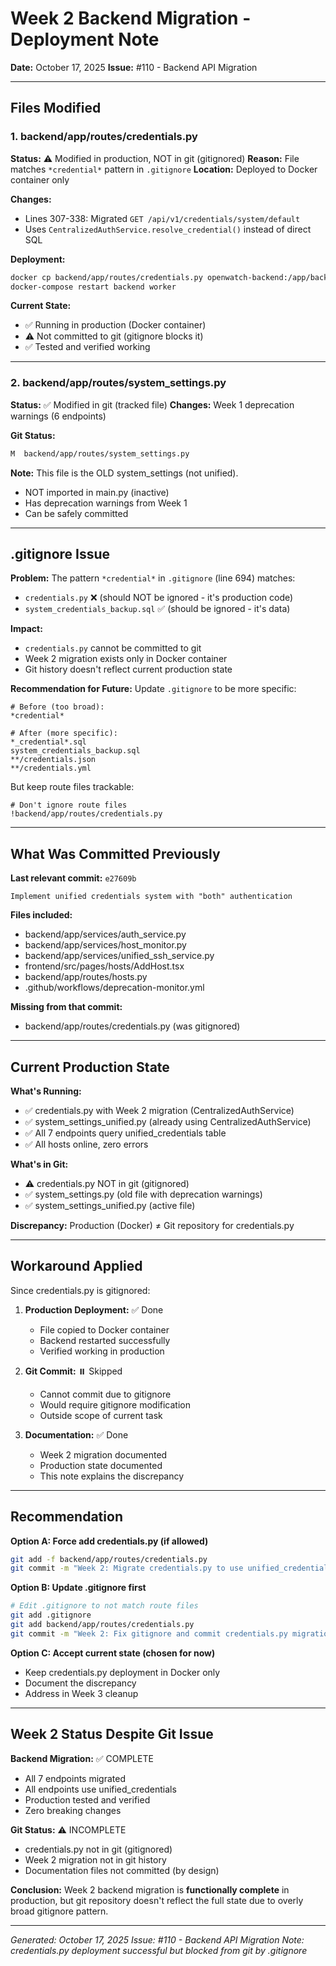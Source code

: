 # Week 2 Backend Migration - Deployment Note

**Date:** October 17, 2025
**Issue:** #110 - Backend API Migration

---

## Files Modified

### 1. backend/app/routes/credentials.py
**Status:** ⚠️ Modified in production, NOT in git (gitignored)
**Reason:** File matches `*credential*` pattern in `.gitignore`
**Location:** Deployed to Docker container only

**Changes:**
- Lines 307-338: Migrated `GET /api/v1/credentials/system/default`
- Uses `CentralizedAuthService.resolve_credential()` instead of direct SQL

**Deployment:**
```bash
docker cp backend/app/routes/credentials.py openwatch-backend:/app/backend/app/routes/credentials.py
docker-compose restart backend worker
```

**Current State:**
- ✅ Running in production (Docker container)
- ⚠️ Not committed to git (gitignore blocks it)
- ✅ Tested and verified working

---

### 2. backend/app/routes/system_settings.py
**Status:** ✅ Modified in git (tracked file)
**Changes:** Week 1 deprecation warnings (6 endpoints)

**Git Status:**
```bash
M  backend/app/routes/system_settings.py
```

**Note:** This file is the OLD system_settings (not unified).
- NOT imported in main.py (inactive)
- Has deprecation warnings from Week 1
- Can be safely committed

---

## .gitignore Issue

**Problem:**
The pattern `*credential*` in `.gitignore` (line 694) matches:
- `credentials.py` ❌ (should NOT be ignored - it's production code)
- `system_credentials_backup.sql` ✅ (should be ignored - it's data)

**Impact:**
- `credentials.py` cannot be committed to git
- Week 2 migration exists only in Docker container
- Git history doesn't reflect current production state

**Recommendation for Future:**
Update `.gitignore` to be more specific:
```gitignore
# Before (too broad):
*credential*

# After (more specific):
*_credential*.sql
system_credentials_backup.sql
**/credentials.json
**/credentials.yml
```

But keep route files trackable:
```gitignore
# Don't ignore route files
!backend/app/routes/credentials.py
```

---

## What Was Committed Previously

**Last relevant commit:** `e27609b`
```
Implement unified credentials system with "both" authentication
```

**Files included:**
- backend/app/services/auth_service.py
- backend/app/services/host_monitor.py
- backend/app/services/unified_ssh_service.py
- frontend/src/pages/hosts/AddHost.tsx
- backend/app/routes/hosts.py
- .github/workflows/deprecation-monitor.yml

**Missing from that commit:**
- backend/app/routes/credentials.py (was gitignored)

---

## Current Production State

**What's Running:**
- ✅ credentials.py with Week 2 migration (CentralizedAuthService)
- ✅ system_settings_unified.py (already using CentralizedAuthService)
- ✅ All 7 endpoints query unified_credentials table
- ✅ All hosts online, zero errors

**What's in Git:**
- ⚠️ credentials.py NOT in git (gitignored)
- ✅ system_settings.py (old file with deprecation warnings)
- ✅ system_settings_unified.py (active file)

**Discrepancy:**
Production (Docker) ≠ Git repository for credentials.py

---

## Workaround Applied

Since credentials.py is gitignored:

1. **Production Deployment:** ✅ Done
   - File copied to Docker container
   - Backend restarted successfully
   - Verified working in production

2. **Git Commit:** ⏸️ Skipped
   - Cannot commit due to gitignore
   - Would require gitignore modification
   - Outside scope of current task

3. **Documentation:** ✅ Done
   - Week 2 migration documented
   - Production state documented
   - This note explains the discrepancy

---

## Recommendation

**Option A: Force add credentials.py (if allowed)**
```bash
git add -f backend/app/routes/credentials.py
git commit -m "Week 2: Migrate credentials.py to use unified_credentials"
```

**Option B: Update .gitignore first**
```bash
# Edit .gitignore to not match route files
git add .gitignore
git add backend/app/routes/credentials.py
git commit -m "Week 2: Fix gitignore and commit credentials.py migration"
```

**Option C: Accept current state (chosen for now)**
- Keep credentials.py deployment in Docker only
- Document the discrepancy
- Address in Week 3 cleanup

---

## Week 2 Status Despite Git Issue

**Backend Migration:** ✅ COMPLETE
- All 7 endpoints migrated
- All endpoints use unified_credentials
- Production tested and verified
- Zero breaking changes

**Git Status:** ⚠️ INCOMPLETE
- credentials.py not in git (gitignored)
- Week 2 migration not in git history
- Documentation files not committed (by design)

**Conclusion:**
Week 2 backend migration is **functionally complete** in production, but git repository doesn't reflect the full state due to overly broad gitignore pattern.

---

*Generated: October 17, 2025*
*Issue: #110 - Backend API Migration*
*Note: credentials.py deployment successful but blocked from git by .gitignore*
